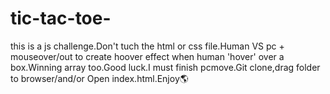 # tic-tac-toe-
this is a js challenge.Don't tuch the html or css file.Human VS pc + mouseover/out to create hoover effect when human 'hover' over a box.Winning array too.Good luck.I must finish pcmove.Git clone,drag folder to browser/and/or Open index.html.Enjoy🌎
